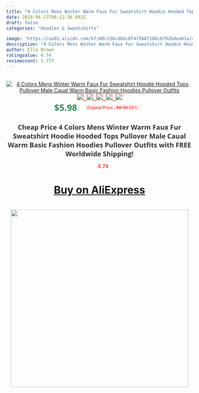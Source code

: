 ```yaml
---
title: "4 Colors Mens Winter Warm Faux Fur Sweatshirt Hoodie Hooded Tops Pullover Male Caual Warm Basic Fashion Hoodies Pullover Outfits"
date: 2020-06-27T08:12:36.892Z
draft: false
categories: "Hoodies & Sweatshirts"

image: "https://ae01.alicdn.com/kf/H0c136cdb6c0f475687186cb7926dea01a/4-Colors-Mens-Winter-Warm-Faux-Fur-Sweatshirt-Hoodie-Hooded-Tops-Pullover-Male-Caual-Warm-Basic.jpg"
description: "4 Colors Mens Winter Warm Faux Fur Sweatshirt Hoodie Hooded Tops Pullover Male Caual Warm Basic Fashion Hoodies Pullover Outfits"
author: Ella Brown
ratingvalue: 4.74
reviewcount: 1.777
---
```

<br>
<div style="text-align: center;">
<a href="https://s.click.aliexpress.com/e/_99op3J" target="_blank" rel="nofollow noopener noreferrer"><img alt="4 Colors Mens Winter Warm Faux Fur Sweatshirt Hoodie Hooded Tops Pullover Male Caual Warm Basic Fashion Hoodies Pullover Outfits" class="magnifier-image" src="https://ae01.alicdn.com/kf/H0c136cdb6c0f475687186cb7926dea01a/4-Colors-Mens-Winter-Warm-Faux-Fur-Sweatshirt-Hoodie-Hooded-Tops-Pullover-Male-Caual-Warm-Basic.jpg_640x640.jpg">
<br>
<img style="border:1px solid salmon" src="https://ae01.alicdn.com/kf/H0c136cdb6c0f475687186cb7926dea01a/4-Colors-Mens-Winter-Warm-Faux-Fur-Sweatshirt-Hoodie-Hooded-Tops-Pullover-Male-Caual-Warm-Basic.jpg_120x120.jpg">&nbsp;&nbsp;<img style="border:1px solid salmon" src="https://ae01.alicdn.com/kf/H48976b242b3a420e86e803044ecdd234M/4-Colors-Mens-Winter-Warm-Faux-Fur-Sweatshirt-Hoodie-Hooded-Tops-Pullover-Male-Caual-Warm-Basic.jpg_120x120.jpg">&nbsp;&nbsp;<img style="border:1px solid salmon" src="https://ae01.alicdn.com/kf/H2034900e369b464abf3a11b3a26a967cl/4-Colors-Mens-Winter-Warm-Faux-Fur-Sweatshirt-Hoodie-Hooded-Tops-Pullover-Male-Caual-Warm-Basic.jpg_120x120.jpg">&nbsp;&nbsp;<img style="border:1px solid salmon" src="https://ae01.alicdn.com/kf/H7a40864eea9f4bc48e80d212834ba23ee/4-Colors-Mens-Winter-Warm-Faux-Fur-Sweatshirt-Hoodie-Hooded-Tops-Pullover-Male-Caual-Warm-Basic.jpg_120x120.jpg">&nbsp;&nbsp;<img style="border:1px solid salmon" src="https://ae01.alicdn.com/kf/H4e682b3514c44314bfd309a83ddb5199r/4-Colors-Mens-Winter-Warm-Faux-Fur-Sweatshirt-Hoodie-Hooded-Tops-Pullover-Male-Caual-Warm-Basic.jpg_120x120.jpg"></a></div><br0>
<div style="text-align: center;"><span style="background-color: white; border: 0px; box-sizing: border-box; color: seagreen; display: inline-block; font-family: &quot;open sans&quot; , &quot;arial&quot; , &quot;helvetica&quot; , sans-serif , &quot;heiti&quot;; font-size: 24px; font-stretch: inherit; font-weight: 700; line-height: inherit; margin: 0px 10px 0px 0px; padding: 0px; vertical-align: middle;">$5.98 </span>
<span style="background: rgb(255 , 241 , 241); border-radius: 3px; border: 0px; box-sizing: border-box; color: #ff4747; display: inline-block; font-family: inherit; font-size: 12px; font-stretch: inherit; font-style: inherit; font-variant: inherit; font-weight: 600; line-height: inherit; margin: 0px; padding: 2px 5px; transform: scale(0.9); vertical-align: middle;">Original Price : <b style="text-decoration: line-through;">$8.30 </b> 28%&nbsp;&nbsp;</span></div>
<h1 style="color: #333333; display: inline-block; font-family: &quot;open sans&quot; , &quot;arial&quot; , &quot;helvetica&quot; , sans-serif , &quot;heiti&quot;; font-size: 18px; font-stretch: inherit; font-weight: 700; text-align: center;">Cheap Price 4 Colors Mens Winter Warm Faux Fur Sweatshirt Hoodie Hooded Tops Pullover Male Caual Warm Basic Fashion Hoodies Pullover Outfits with FREE Worldwide Shipping!</h1>
<div style="color: #ff4747; text-align: center;">
<img src="https://4.bp.blogspot.com/-M0ZcTcb-5uY/XleCXlxnR4I/AAAAAAAAAEc/OrjgMkXV1oMQFaCRZj5HQwOCBcu3w1FegCPcBGAYYCw/s1600/star.png" style="height: 15px;">&nbsp;<b>4.74</b></div>
<div class="button_cont" align="center"><a class="buynow_a" href="https://s.click.aliexpress.com/e/_99op3J" target="_blank" rel="nofollow noopener noreferrer"><H1>Buy on AliExpress</H1></a></div><br>
<div class="separator" style="clear: both; text-align: center;">
<img src="https://lh3.googleusercontent.com/-pTy5HemUv9M/XlePHvY0dAI/AAAAAAAAAE4/0nX5iRUoIWY8eMW9Dpxeirr157OZliDIgCLcBGAsYHQ/s1600/badge.gif" width="480">
</div>
